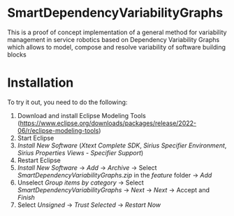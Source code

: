 # SmartDependencyVariabilityGraphs
This is a proof of concept implementation of a general method for variability management in service robotics based on Dependency Variability Graphs which allows to model, compose and resolve variability of software building blocks

# Installation
To try it out, you need to do the following:
1) Download and install Eclipse Modeling Tools (https://www.eclipse.org/downloads/packages/release/2022-06/r/eclipse-modeling-tools)
2) Start Eclipse
3) *Install New Software* (*Xtext Complete SDK*, *Sirius Specifier Environment*, *Sirius Properties Views - Specifier Support*)
4) Restart Eclipse
5) *Install New Software* -> *Add* -> *Archive* -> Select *SmartDependencyVariabilityGraphs.zip* in the *feature* folder -> *Add*
6) Unselect *Group items by category* -> Select *SmartDependencyVariabilityGraphs* -> *Next* -> *Next* -> Accept and *Finish*
7) Select *Unsigned* -> *Trust Selected* -> *Restart Now*
